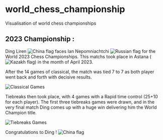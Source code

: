 # world_chess_championship
Visualisation of world chess championships


## 2023 Championship :

Ding Liren ![China flag](https://github.com/csmoore/country-flag-icons/blob/master/country-flags-4x3-png/cn.png) faces Ian Nepomniachtchi ![Russian flag](https://github.com/csmoore/country-flag-icons/blob/master/country-flags-4x3-png/ru.png) for the World 2023 Chess Championships. This matchs took place in Astana (![Kazakh flag](https://github.com/csmoore/country-flag-icons/blob/master/country-flags-4x3-png/kz.png)) in the month of April 2023.

After the 14 games of classical, the match was tied 7 to 7 as both player went back and forth with decisive results. 

![Classical Games](./output/classical_games_championnat_monde_2023.png?raw=true)

Tiebreaks then took place, with 4 games with a Rapid time control (25+10 for each player). The first three tiebreaks games were drawn, and in the very final match Ding comes up with a huge win delivering him the World Champion title. 

![Tiebreaks Games](./output/tiebreaks_games_championnat_monde_2023.png?raw=true)

Congratulations to Ding ! ![China flag](https://github.com/csmoore/country-flag-icons/blob/master/country-flags-4x3-png/cn.png)

